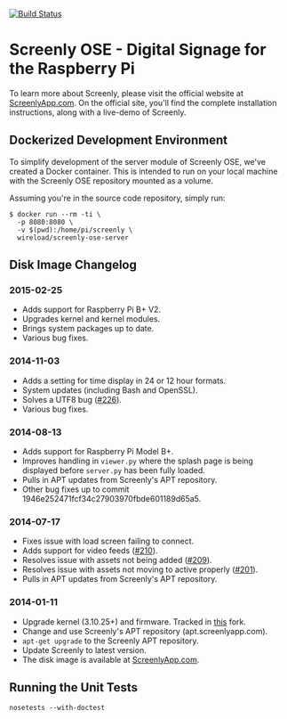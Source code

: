[![Build Status](https://travis-ci.org/wireload/screenly-ose.svg?branch=master)](https://travis-ci.org/wireload/screenly-ose)

# Screenly OSE - Digital Signage for the Raspberry Pi

To learn more about Screenly, please visit the official website at [ScreenlyApp.com](http://www.screenlyapp.com). On the official site, you'll find the complete installation instructions, along with a live-demo of Screenly.

## Dockerized Development Environment

To simplify development of the server module of Screenly OSE, we've created a Docker container. This is intended to run on your local machine with the Screenly OSE repository mounted as a volume.

Assuming you're in the source code repository, simply run:

```
$ docker run --rm -ti \
  -p 8080:8080 \
  -v $(pwd):/home/pi/screenly \
  wireload/screenly-ose-server
```

## Disk Image Changelog

### 2015-02-25

 * Adds support for Raspberry Pi B+ V2.
 * Upgrades kernel and kernel modules.
 * Brings system packages up to date.
 * Various bug fixes.

### 2014-11-03

 * Adds a setting for time display in 24 or 12 hour formats.
 * System updates (including Bash and OpenSSL).
 * Solves a UTF8 bug ([#226](https://github.com/wireload/screenly-ose/issues/226)).
 * Various bug fixes.

### 2014-08-13

 * Adds support for Raspberry Pi Model B+.
 * Improves handling in `viewer.py` where the splash page is being displayed before `server.py` has been fully loaded.
 * Pulls in APT updates from Screenly's APT repository.
 * Other bug fixes up to commit 1946e252471fcf34c27903970fbde601189d65a5.

### 2014-07-17

 * Fixes issue with load screen failing to connect.
 * Adds support for video feeds ([#210](https://github.com/wireload/screenly-ose/issues/210)).
 * Resolves issue with assets not being added ([#209](https://github.com/wireload/screenly-ose/issues/209)).
 * Resolves issue with assets not moving to active properly ([#201](https://github.com/wireload/screenly-ose/issues/201)).
 * Pulls in APT updates from Screenly's APT repository.

### 2014-01-11

 * Upgrade kernel (3.10.25+) and firmware. Tracked in [this](https://github.com/wireload/rpi-firmware) fork.
 * Change and use Screenly's APT repository (apt.screenlyapp.com).
 * `apt-get upgrade` to the Screenly APT repository.
 * Update Screenly to latest version.
 * The disk image is available at [ScreenlyApp.com](http://www.screenlyapp.com).

## Running the Unit Tests

    nosetests --with-doctest

